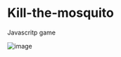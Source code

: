 # Kill-the-mosquito
Javascritp game

![image](https://github.com/leojkonko/Kill-the-mosquito/assets/104575268/8d41402c-4adc-4546-bea0-336f985e96ed)

